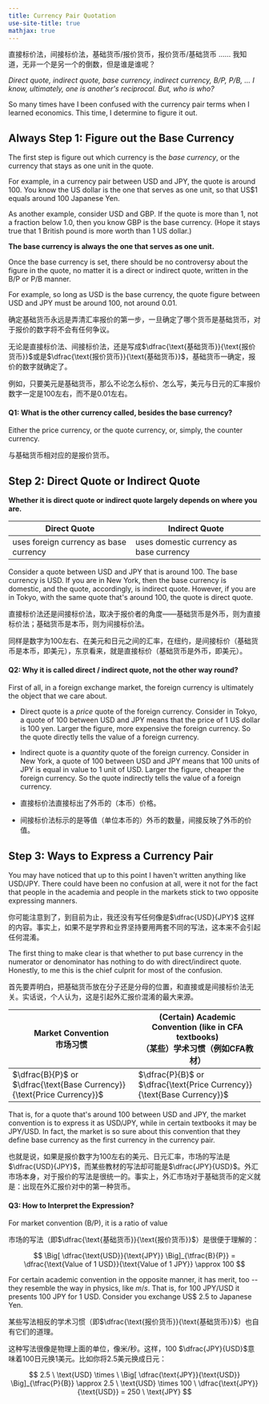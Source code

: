 ```yaml
---
title: Currency Pair Quotation
use-site-title: true
mathjax: true
---
```


直接标价法，间接标价法，基础货币/报价货币，报价货币/基础货币 ……  我知道，无非一个是另一个的倒数，但是谁是谁呢？

*Direct quote, indirect quote, base currency, indirect currency, B/P, P/B, ... I know, ultimately, one is another's reciprocal. But, who is who?*

So many times have I been confused with the currency pair terms  when I learned economics. This time, I determine to figure it out.

## Always Step 1: Figure out the Base Currency

The first step is figure out which currency is the *base currency*, or the currency that stays as one unit in the quote.

For example, in a currency pair between USD and JPY, the quote is around 100. You know the US dollar is the one that serves as one unit, so that US$1 equals around 100 Japanese Yen.

As another example, consider USD and GBP. If the quote is more than 1, not a fraction below 1.0, then you know GBP is the base currency. (Hope it stays true that 1 British pound is more worth than 1 US dollar.)

**The base currency is always the one that serves as one unit.**

Once the base currency is set, there should be no controversy about the figure in the quote, no matter it is a direct or indirect quote, written in the B/P or P/B manner.

For example, so long as USD is the base currency, the quote figure between USD and JPY must be around 100, not around 0.01.

确定基础货币永远是弄清汇率报价的第一步，一旦确定了哪个货币是基础货币，对于报价的数字将不会有任何争议。

无论是直接标价法、间接标价法，还是写成$\dfrac{\text{基础货币}}{\text{报价货币}}$或是$\dfrac{\text{报价货币}}{\text{基础货币}}$，基础货币一确定，报价的数字就确定了。

例如，只要美元是基础货币，那么不论怎么标价、怎么写，美元与日元的汇率报价数字一定是100左右，而不是0.01左右。

#### Q1: What is the other currency called, besides the base currency?

Either the price currency, or the quote currency, or, simply, the counter currency.

与基础货币相对应的是报价货币。

## Step 2: Direct Quote or Indirect Quote

**Whether it is direct quote or indirect quote largely depends on where you are.**

| Direct Quote                           | Indirect Quote                          |
| -------------------------------------- | --------------------------------------- |
| uses foreign currency as base currency | uses domestic currency as base currency |

Consider a quote between USD and JPY that is around 100. The base currency is USD. If you are in New York, then the base currency is domestic, and the quote, accordingly, is indirect quote. However, if you are in Tokyo, with the same quote that's around 100, the quote is direct quote.

直接标价法还是间接标价法，取决于报价者的角度——基础货币是外币，则为直接标价法；基础货币是本币，则为间接标价法。

同样是数字为100左右、在美元和日元之间的汇率，在纽约，是间接标价（基础货币是本币，即美元），东京看来，就是直接标价（基础货币是外币，即美元）。

#### Q2: Why it is called direct / indirect quote, not the other way round?

First of all, in a foreign exchange market, the foreign currency is ultimately the object that we care about.

- Direct quote is a *price* quote of the foreign currency. Consider in Tokyo, a quote of 100 between USD and JPY means that the price of 1 US dollar is 100 yen. Larger the figure, more expensive the foreign currency. So the quote directly tells the value of a foreign currency.

- Indirect quote is a *quantity* quote of the foreign currency.  Consider in New York, a quote of 100 between USD and JPY means that 100 units of JPY is equal in value to 1 unit of USD. Larger the figure, cheaper the foreign currency. So the quote indirectly tells the value of a foreign currency.

- 直接标价法直接标出了外币的（本币）价格。

- 间接标价法标示的是等值（单位本币的）外币的数量，间接反映了外币的价值。

## Step 3: Ways to Express a Currency Pair

You may have noticed that up to this point I haven't written anything like USD/JPY. There could have been no confusion at all, were it not for the fact that people in the academia and people in the markets stick to two opposite expressing manners.

你可能注意到了，到目前为止，我还没有写任何像是$\dfrac{USD}{JPY}$ 这样的内容。事实上，如果不是学界和业界坚持要用两套不同的写法，这本来不会引起任何混淆。

The first thing to make clear is that whether to put base currency in the numerator or denominator has nothing to do with direct/indirect quote. Honestly, to me this is the chief culprit for most of the confusion. 

首先要弄明白，把基础货币放在分子还是分母的位置，和直接或是间接标价法无关。实话说，个人认为，这是引起外汇报价混淆的最大来源。

| Market Convention<br />市场习惯                              | (Certain) Academic Convention (like in CFA textbooks) <br />（某些）学术习惯（例如CFA教材） |
| ------------------------------------------------------------ | ------------------------------------------------------------ |
| $\dfrac{B}{P}$ or $\dfrac{\text{Base Currency}}{\text{Price Currency}}$ | $\dfrac{P}{B}$ or $\dfrac{\text{Price Currency}}{\text{Base Currency}}$ |

That is, for a quote that's around 100 between USD and JPY, the market convention is to express it as USD/JPY, while in certain textbooks it may be JPY/USD. In fact, the market is so sure about this convention that they define base currency as the first currency in the currency pair.

也就是说，如果是报价数字为100左右的美元、日元汇率，市场的写法是$\dfrac{USD}{JPY}$，而某些教材的写法却可能是$\dfrac{JPY}{USD}$。外汇市场本身，对于报价的写法是很统一的。事实上，外汇市场对于基础货币的定义就是：出现在外汇报价对中的第一种货币。

#### Q3: How to Interpret the Expression?

For market convention (B/P), it is a ratio of value

市场的写法（即$\dfrac{\text{基础货币}}{\text{报价货币}}$）是很便于理解的：

$$
\Big[ \dfrac{\text{USD}}{\text{JPY}} \Big]_{\tfrac{B}{P}} = \dfrac{\text{Value of 1 USD}}{\text{Value of 1 JPY}} \approx 100
$$

For certain academic convention in the opposite manner, it has merit, too -- they resemble the way in physics, like $m/s$. That is, for 100 JPY/USD it presents 100 JPY for 1 USD. Consider you exchange US$ 2.5 to Japanese Yen.

某些写法相反的学术习惯（即$\dfrac{\text{报价货币}}{\text{基础货币}}$）也自有它们的道理。

这种写法很像是物理上面的单位，像米/秒。这样，100 $\dfrac{JPY}{USD}$意味着100日元换1美元。比如你将2.5美元换成日元：

$$
2.5 \ \text{USD} \times \ \Big[ \dfrac{\text{JPY}}{\text{USD}} \Big]_{\tfrac{P}{B}} \approx 2.5 \ \text{USD} \times  100 \ \dfrac{\text{JPY}}{\text{USD}} = 250 \ \text{JPY}
$$


